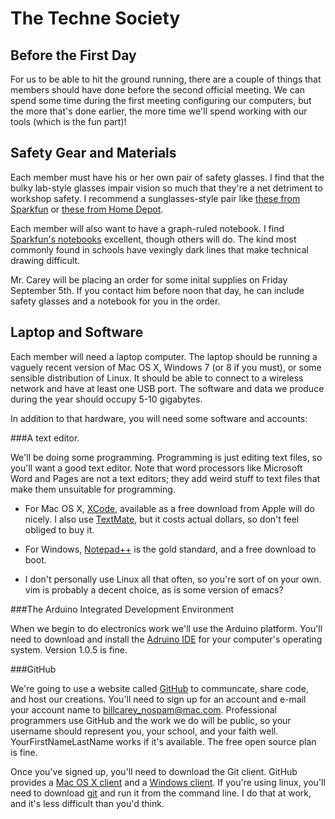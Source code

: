 The Techne Society
==================

Before the First Day
--------------------

For us to be able to hit the ground running, there are a couple of things that members should have done before the second official meeting. We can spend some time during the first meeting configuring our computers, but the more that's done earlier, the more time we'll spend working with our tools (which is the fun part)!

Safety Gear and Materials
-------------------------

Each member must have his or her own pair of safety glasses. I find that the bulky lab-style glasses impair vision so much that they're a net detriment to workshop safety. I recommend a sunglasses-style pair like [these from Sparkfun](https://www.sparkfun.com/products/11046) or [these from Home Depot](http://www.homedepot.com/p/3M-Tekk-Protection-Indoor-Safety-Eyewear-with-Clear-Lens-90551-00000B/202552394?N=5yc1vZc1xt).

Each member will also want to have a graph-ruled notebook. I find [Sparkfun's notebooks](https://www.sparkfun.com/products/11064) excellent, though others will do. The kind most commonly found in schools have vexingly dark lines that make technical drawing difficult.

Mr. Carey will be placing an order for some inital supplies on Friday September 5th. If you contact him before noon that day, he can include safety glasses and a notebook for you in the order.

Laptop and Software
-------------------

Each member will need a laptop computer. The laptop should be running a vaguely recent version of Mac OS X, Windows 7 (or 8 if you must), or some sensible distribution of Linux. It should be able to connect to a wireless network and have at least one USB port. The software and data we produce during the year should occupy 5-10 gigabytes.

In addition to that hardware, you will need some software and accounts:

###A text editor.

We'll be doing some programming. Programming is just editing text files, so you'll want a good text editor. Note that word processors like Microsoft Word and Pages are not a text editors; they add weird stuff to text files that make them unsuitable for programming.

- For Mac OS X, [XCode](https://developer.apple.com/xcode/), available as a free download from Apple will do nicely. I also use [TextMate](http://macromates.com), but it costs actual dollars, so don't feel obliged to buy it.

- For Windows, [Notepad++](http://notepad-plus-plus.org) is the gold standard, and a free download to boot.

- I don't personally use Linux all that often, so you're sort of on your own. vim is probably a decent choice, as is some version of emacs?

###The Arduino Integrated Development Environment

When we begin to do electronics work we'll use the Arduino platform. You'll need to download and install the [Adruino IDE](http://arduino.cc/en/Main/Software) for your computer's operating system. Version 1.0.5 is fine.

###GitHub

We're going to use a website called [GitHub](www.github.com) to communcate, share code, and host our creations. You'll need to sign up for an account and e-mail your account name to billcarey_nospam@mac.com. Professional programmers use GitHub and the work we do will be public, so your username should represent you, your school, and your faith well. YourFirstNameLastName works if it's available. The free open source plan is fine.

Once you've signed up, you'll need to download the Git client. GitHub provides a [Mac OS X client](https://mac.github.com) and a [Windows client](https://windows.github.com). If you're using linux, you'll need to download [git](http://git-scm.com/downloads) and run it from the command line. I do that at work, and it's less difficult than you'd think.